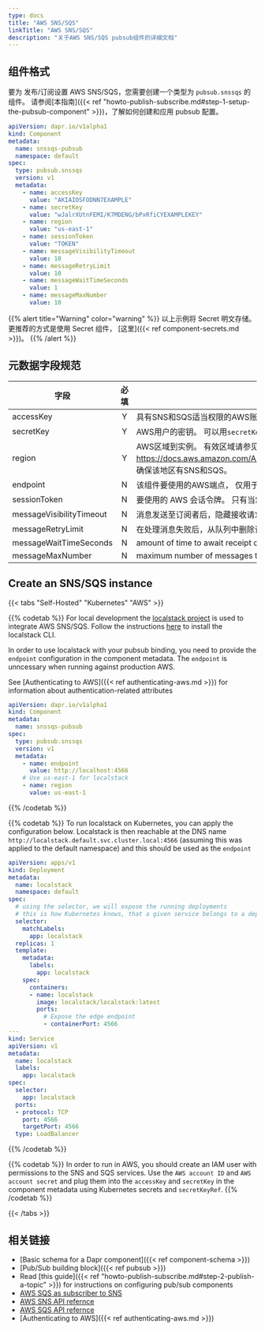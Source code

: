 ```yaml
---
type: docs
title: "AWS SNS/SQS"
linkTitle: "AWS SNS/SQS"
description: "关于AWS SNS/SQS pubsub组件的详细文档"
---
```


## 组件格式
要为 发布/订阅设置 AWS SNS/SQS，您需要创建一个类型为 `pubsub.snssqs` 的组件。 请参阅[本指南]({{< ref "howto-publish-subscribe.md#step-1-setup-the-pubsub-component" >}})，了解如何创建和应用 pubsub 配置。

```yaml
apiVersion: dapr.io/v1alpha1
kind: Component
metadata:
  name: snssqs-pubsub
  namespace: default
spec:
  type: pubsub.snssqs
  version: v1
  metadata:
    - name: accessKey
      value: "AKIAIOSFODNN7EXAMPLE"
    - name: secretKey
      value: "wJalrXUtnFEMI/K7MDENG/bPxRfiCYEXAMPLEKEY"
    - name: region
      value: "us-east-1"
    - name: sessionToken
      value: "TOKEN"
    - name: messageVisibilityTimeout
      value: 10
    - name: messageRetryLimit
      value: 10      
    - name: messageWaitTimeSeconds
      value: 1
    - name: messageMaxNumber
      value: 10 
```

{{% alert title="Warning" color="warning" %}}
以上示例将 Secret 明文存储。 更推荐的方式是使用 Secret 组件， [这里]({{< ref component-secrets.md >}})。
{{% /alert %}}

## 元数据字段规范

| 字段                       | 必填 | 详情                                                                                                                                    | 示例                                           |
| ------------------------ |:--:| ------------------------------------------------------------------------------------------------------------------------------------- | -------------------------------------------- |
| accessKey                | Y  | 具有SNS和SQS适当权限的AWS账户的ID。 可以用`secretKeyRef`来引用密钥。                                                                                       | `"AKIAIOSFODNN7EXAMPLE"`                     |
| secretKey                | Y  | AWS用户的密钥。 可以用`secretKeyRef`来引用密钥。                                                                                                     | `"wJalrXUtnFEMI/K7MDENG/bPxRfiCYEXAMPLEKEY"` |
| region                   | Y  | AWS区域到实例。 有效区域请参见本页面：https://docs.aws.amazon.com/AmazonRDS/latest/UserGuide/Concepts.RegionsAndAvailabilityZones.html。 确保该地区有SNS和SQS。 | `"us-east-1"`                                |
| endpoint                 | N  | 该组件要使用的AWS端点， 仅用于本地开发。 当对生产环境的AWS，`endpoint`是不需要的。                                                                                    | `"http://localhost:4566"`                    |
| sessionToken             | N  | 要使用的 AWS 会话令牌。  只有当您使用临时安全凭证时才需要会话令牌。                                                                                                 | `"TOKEN"`                                    |
| messageVisibilityTimeout | N  | 消息发送至订阅者后，隐藏接收请求的时间，以秒为单位。 默认值：`10`                                                                                                   | `10`                                         |
| messageRetryLimit        | N  | 在处理消息失败后，从队列中删除该消息之前，重新发送消息的次数。 Default: `10`                                                                                         | `10`                                         |
| messageWaitTimeSeconds   | N  | amount of time to await receipt of a message before making another request. Default: `1`                                              | `1`                                          |
| messageMaxNumber         | N  | maximum number of messages to receive from the queue at a time. Default: `10`, Maximum: `10`                                          | `10`                                         |

## Create an SNS/SQS instance

{{< tabs "Self-Hosted" "Kubernetes" "AWS" >}}

{{% codetab %}}
For local development the [localstack project](https://github.com/localstack/localstack) is used to integrate AWS SNS/SQS. Follow the instructions [here](https://github.com/localstack/localstack#installing) to install the localstack CLI.

In order to use localstack with your pubsub binding, you need to provide the `endpoint` configuration in the component metadata. The `endpoint` is unncessary when running against production AWS.

See [Authenticating to AWS]({{< ref authenticating-aws.md >}}) for information about authentication-related attributes

```yaml
apiVersion: dapr.io/v1alpha1
kind: Component
metadata:
  name: snssqs-pubsub
spec:
  type: pubsub.snssqs
  version: v1
  metadata:
    - name: endpoint
      value: http://localhost:4566
    # Use us-east-1 for localstack
    - name: region
      value: us-east-1
```
{{% /codetab %}}

{{% codetab %}}
To run localstack on Kubernetes, you can apply the configuration below. Localstack is then reachable at the DNS name `http://localstack.default.svc.cluster.local:4566` (assuming this was applied to the default namespace) and this should be used as the `endpoint`
```yaml
apiVersion: apps/v1
kind: Deployment
metadata:
  name: localstack
  namespace: default
spec:
  # using the selector, we will expose the running deployments
  # this is how Kubernetes knows, that a given service belongs to a deployment
  selector:
    matchLabels:
      app: localstack
  replicas: 1
  template:
    metadata:
      labels:
        app: localstack
    spec:
      containers:
      - name: localstack
        image: localstack/localstack:latest
        ports:
          # Expose the edge endpoint
          - containerPort: 4566
---
kind: Service
apiVersion: v1
metadata:
  name: localstack
  labels:
    app: localstack
spec:
  selector:
    app: localstack
  ports:
  - protocol: TCP
    port: 4566
    targetPort: 4566
  type: LoadBalancer

```
{{% /codetab %}}

{{% codetab %}}
In order to run in AWS, you should create an IAM user with permissions to the SNS and SQS services. Use the `AWS account ID` and `AWS account secret` and plug them into the `accessKey` and `secretKey` in the component metadata using Kubernetes secrets and `secretKeyRef`.
{{% /codetab %}}

{{< /tabs >}}

## 相关链接
- [Basic schema for a Dapr component]({{< ref component-schema >}})
- [Pub/Sub building block]({{< ref pubsub >}})
- Read [this guide]({{< ref "howto-publish-subscribe.md#step-2-publish-a-topic" >}}) for instructions on configuring pub/sub components
- [AWS SQS as subscriber to SNS](https://docs.aws.amazon.com/sns/latest/dg/sns-sqs-as-subscriber.html)
- [AWS SNS API refernce](https://docs.aws.amazon.com/sns/latest/api/Welcome.html)
- [AWS SQS API refernce](https://docs.aws.amazon.com/AWSSimpleQueueService/latest/APIReference/Welcome.html)
- [Authenticating to AWS]({{< ref authenticating-aws.md >}})
